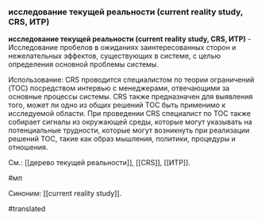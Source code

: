 ### исследование текущей реальности (current reality study, CRS, ИТР)

**исследование текущей реальности (current reality study, CRS, ИТР)** - Исследование пробелов в ожиданиях заинтересованных сторон и нежелательных эффектов, существующих в системе, с целью определения основной проблемы системы.

Использование: CRS проводится специалистом по теории ограничений (TOC) посредством интервью с менеджерами, отвечающими за основные процессы системы. CRS также предназначен для выявления того, может ли одно из общих решений TOC быть применимо к исследуемой области. При проведении CRS специалист по ТОС также собирает сигналы из окружающей среды, которые могут указывать на потенциальные трудности, которые могут возникнуть при реализации решений ТОС, такие как образ мышления, политики, процедуры и отношения.

См.: [[дерево текущей реальности]], [[CRS]], [[ИТР]].

#мп

Синоним: [[current reality study]].

#translated
